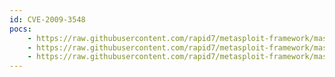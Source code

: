 ```yaml
---
id: CVE-2009-3548
pocs:
    - https://raw.githubusercontent.com/rapid7/metasploit-framework/master/modules/auxiliary/scanner/http/tomcat_mgr_login.rb
    - https://raw.githubusercontent.com/rapid7/metasploit-framework/master/modules/exploits/multi/http/tomcat_mgr_deploy.rb
    - https://raw.githubusercontent.com/rapid7/metasploit-framework/master/modules/exploits/multi/http/tomcat_mgr_upload.rb
---
```

